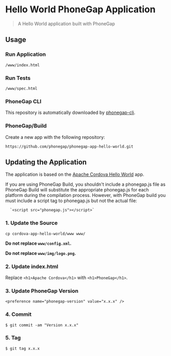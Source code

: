 # Hello World PhoneGap Application

> A Hello World application built with PhoneGap

## Usage

### Run Application

    /www/index.html

### Run Tests

    /www/spec.html

### PhoneGap CLI

This repository is automatically downloaded by [phonegap-cli][phonegap-cli-url].

### PhoneGap/Build

Create a new app with the following repository:

    https://github.com/phonegap/phonegap-app-hello-world.git

## Updating the Application

The application is based on the [Apache Cordova Hello World][cordova-app] app.

If you are using PhoneGap Build, you shouldn't include a phonegap.js file as PhoneGap Build will substitute the appropriate phonegap.js for each platform during the compilation process. However, with PhoneGap build you must include a script tag to phonegap.js but not the actual file: 
   
      `<script src="phonegap.js"></script>`

### 1. Update the Source

    cp cordova-app-hello-world/www www/

__Do not replace `www/config.xml`.__

__Do not replace `www/img/logo.png`.__

### 2. Update index.html

Replace `<h1>Apache Cordova</h1>` with `<h1>PhoneGap</h1>`.

### 3. Update PhoneGap Version

    <preference name="phonegap-version" value="x.x.x" />

### 4. Commit

    $ git commit -am "Version x.x.x"

### 5. Tag

    $ git tag x.x.x

[phonegap-cli-url]: http://github.com/mwbrooks/phonegap-cli
[cordova-app]: http://github.com/apache/cordova-app-hello-world

